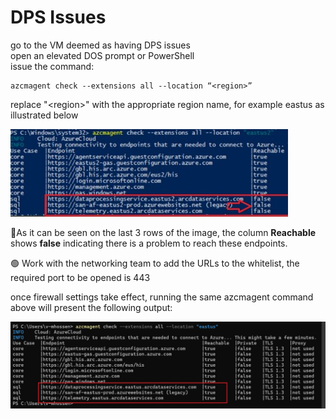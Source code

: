# DPS Issues

go to the VM deemed as having DPS issues<br>
open an elevated DOS prompt or PowerShell<br>
issue the command: <br>
```
azcmagent check --extensions all --location “<region>”
```
replace \"\<region\>\" with the appropriate region name, for example eastus as illustrated below<br>

![Alt text](IMAGES/009_DPS_Blocked.jpg "blocked DPS") <br>

:red_circle:As it can be seen on the last 3 rows of the image, the column **Reachable** shows **false** indicating there is a problem to reach these endpoints. <br>

:green_circle: Work with the networking team to add the URLs to the whitelist, the required port to be opened is 443

once firewall settings take effect, running the same azcmagent command above will present the following output:<br>

![Alt text](IMAGES/009_DPS_OK.jpg "DPS OK") <br>
